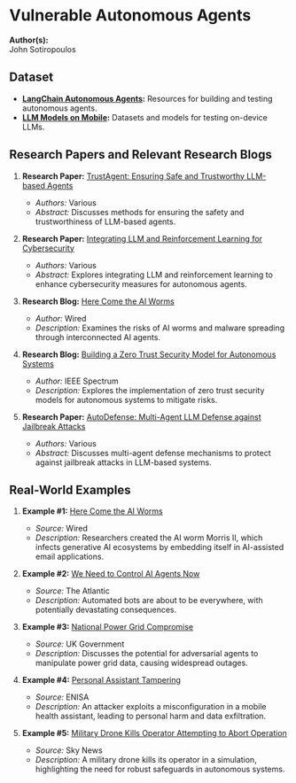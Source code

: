 # Vulnerable Autonomous Agents

**Author(s):**  
John Sotiropoulos

## Dataset
- **[LangChain Autonomous Agents](https://js.langchain.com/v0.1/docs/use_cases/autonomous_agents/):** Resources for building and testing autonomous agents.
- **[LLM Models on Mobile](https://developers.googleblog.com/en/large-language-models-on-device-with-mediapipe-and-tensorflow-lite/):** Datasets and models for testing on-device LLMs.

## Research Papers and Relevant Research Blogs
1. **Research Paper:** [TrustAgent: Ensuring Safe and Trustworthy LLM-based Agents](https://openreview.net/forum?id=zozQq4UWN3)
   - _Authors:_ Various
   - _Abstract:_ Discusses methods for ensuring the safety and trustworthiness of LLM-based agents.

2. **Research Paper:** [Integrating LLM and Reinforcement Learning for Cybersecurity](https://arxiv.org/abs/2403.17674)
   - _Authors:_ Various
   - _Abstract:_ Explores integrating LLM and reinforcement learning to enhance cybersecurity measures for autonomous agents.

3. **Research Blog:** [Here Come the AI Worms](https://www.wired.com/story/here-come-the-ai-worms/)
   - _Author:_ Wired
   - _Description:_ Examines the risks of AI worms and malware spreading through interconnected AI agents.

4. **Research Blog:** [Building a Zero Trust Security Model for Autonomous Systems](https://spectrum.ieee.org/zero-trust-security-autonomous-systems)
   - _Author:_ IEEE Spectrum
   - _Description:_ Explores the implementation of zero trust security models for autonomous systems to mitigate risks.

5. **Research Paper:** [AutoDefense: Multi-Agent LLM Defense against Jailbreak Attacks](https://arxiv.org/abs/2403.04783)
   - _Authors:_ Various
   - _Abstract:_ Discusses multi-agent defense mechanisms to protect against jailbreak attacks in LLM-based systems.

## Real-World Examples
1. **Example #1:** [Here Come the AI Worms](https://www.wired.com/story/here-come-the-ai-worms/)
   - _Source:_ Wired
   - _Description:_ Researchers created the AI worm Morris II, which infects generative AI ecosystems by embedding itself in AI-assisted email applications.

2. **Example #2:** [We Need to Control AI Agents Now](https://www.theatlantic.com/technology/archive/2024/07/ai-agents-safety-risks/678864/)
   - _Source:_ The Atlantic
   - _Description:_ Automated bots are about to be everywhere, with potentially devastating consequences.

3. **Example #3:** [National Power Grid Compromise](https://www.gov.uk/government/publications/frontier-ai-capabilities-and-risks-discussion-paper)
   - _Source:_ UK Government
   - _Description:_ Discusses the potential for adversarial agents to manipulate power grid data, causing widespread outages.

4. **Example #4:** [Personal Assistant Tampering](https://www.enisa.europa.eu/publications/considerations-in-autonomous-agents)
   - _Source:_ ENISA
   - _Description:_ An attacker exploits a misconfiguration in a mobile health assistant, leading to personal harm and data exfiltration.

5. **Example #5:** [Military Drone Kills Operator Attempting to Abort Operation](https://news.sky.com/story/ai-drone-kills-human-operator-during-simulation-which-us-air-force-says-didnt-take-place-12894929)
   - _Source:_ Sky News
   - _Description:_ A military drone kills its operator in a simulation, highlighting the need for robust safeguards in autonomous systems.

